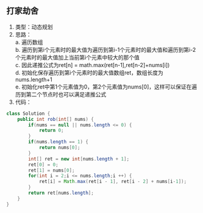## 打家劫舍  
1. 类型：动态规划  
2. 思路：  
	a. 遍历数组  
	b. 遍历到第i个元素时的最大值为遍历到第i-1个元素时的最大值和遍历到第i-2个元素时的最大值加上当前第i个元素中较大的那个值  
	c. 因此递推公式为ret[n] = math.max(ret[n-1],ret[n-2]+nums[i])  
	d. 初始化保存遍历到第i个元素时的最大值数组ret，数组长度为nums.length+1  
	e. 初始化ret中第1个元素值为0，第2个元素值为nums[0]，这样可以保证在遍历到第二个节点时也可以满足递推公式  
3. 代码：  
````java
class Solution {
    public int rob(int[] nums) {
        if(nums == null || nums.length <= 0) {
            return 0;
        }
        if(nums.length == 1) {
            return nums[0];
        }
        int[] ret = new int[nums.length + 1];
        ret[0] = 0;
        ret[1] = nums[0];
        for(int i = 2;i <= nums.length;i ++) {
            ret[i] = Math.max(ret[i - 1], ret[i - 2] + nums[i-1]);
        }
        return ret[nums.length];
    }
}
````